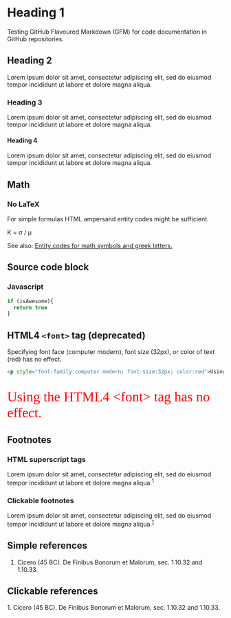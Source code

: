 # Heading 1
Testing GitHub Flavoured Markdown (GFM) for code documentation in GitHub repositories.

## Heading 2
Lorem ipsum dolor sit amet, consectetur adipiscing elit, sed do eiusmod tempor incididunt ut labore et dolore magna aliqua. 

### Heading 3
Lorem ipsum dolor sit amet, consectetur adipiscing elit, sed do eiusmod tempor incididunt ut labore et dolore magna aliqua.

#### Heading 4
Lorem ipsum dolor sit amet, consectetur adipiscing elit, sed do eiusmod tempor incididunt ut labore et dolore magna aliqua.

## Math

### No LaTeX
For simple formulas HTML ampersand entity codes might be sufficient.

K = &sigma; / &mu;

See also: [Entity codes for math symbols and greek letters.](https://www.htmlhelp.com/reference/html40/entities/symbols.html)

## Source code block

### Javascript

```javascript
if (isAwesome){
  return true
}
```

## HTML4 `<font>` tag (deprecated)
Specifying font face (computer modern), font size (32px), or color of text (red) has no effect.

```html
<p style="font-family:computer modern; font-size:32px; color:red">Using the HTML4 &lt;font&gt; tag has no effect.</p>
```
<p style="font-family:computer modern; font-size:32px; color:red">Using the HTML4 &lt;font&gt; tag has no effect.</p>

## Footnotes

### HTML superscript tags
Lorem ipsum dolor sit amet, consectetur adipiscing elit, sed do eiusmod tempor incididunt ut labore et dolore magna aliqua.<sup>1</sup>

### Clickable footnotes
Lorem ipsum dolor sit amet, consectetur adipiscing elit, sed do eiusmod tempor incididunt ut labore et dolore magna aliqua.<sup>[1](#myReference1)</sup>

## Simple references
1. Cicero (45 BC). De Finibus Bonorum et Malorum, sec. 1.10.32 and 1.10.33.

## Clickable references
<a name="myReference1">1</a>. Cicero (45 BC). De Finibus Bonorum et Malorum, sec. 1.10.32 and 1.10.33.